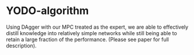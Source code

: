 # YODO-algorithm

Using DAgger with our MPC treated as the expert, we are able to effectively distill knowledge into relatively simple networks while still being able to retain a large fraction of the performance. (Please see paper for full description).
